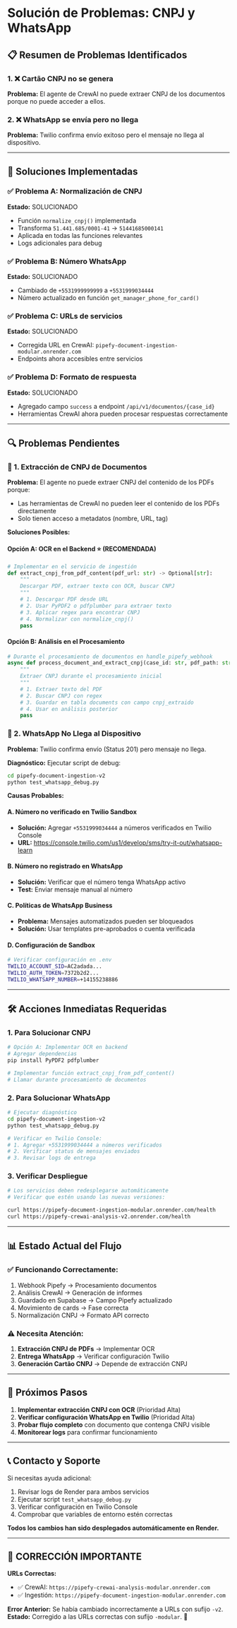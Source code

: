 # Solución de Problemas: CNPJ y WhatsApp

## 📋 Resumen de Problemas Identificados

### 1. ❌ Cartão CNPJ no se genera
**Problema:** El agente de CrewAI no puede extraer CNPJ de los documentos porque no puede acceder a ellos.

### 2. ❌ WhatsApp se envía pero no llega
**Problema:** Twilio confirma envío exitoso pero el mensaje no llega al dispositivo.

---

## 🔧 Soluciones Implementadas

### ✅ Problema A: Normalización de CNPJ
**Estado:** SOLUCIONADO
- Función `normalize_cnpj()` implementada
- Transforma `51.441.685/0001-41` → `51441685000141`
- Aplicada en todas las funciones relevantes
- Logs adicionales para debug

### ✅ Problema B: Número WhatsApp
**Estado:** SOLUCIONADO 
- Cambiado de `+5531999999999` a `+5531999034444`
- Número actualizado en función `get_manager_phone_for_card()`

### ✅ Problema C: URLs de servicios
**Estado:** SOLUCIONADO
- Corregida URL en CrewAI: `pipefy-document-ingestion-modular.onrender.com`
- Endpoints ahora accesibles entre servicios

### ✅ Problema D: Formato de respuesta
**Estado:** SOLUCIONADO
- Agregado campo `success` a endpoint `/api/v1/documentos/{case_id}`
- Herramientas CrewAI ahora pueden procesar respuestas correctamente

---

## 🔍 Problemas Pendientes

### 🚨 1. Extracción de CNPJ de Documentos

**Problema:** El agente no puede extraer CNPJ del contenido de los PDFs porque:
- Las herramientas de CrewAI no pueden leer el contenido de los PDFs directamente
- Solo tienen acceso a metadatos (nombre, URL, tag)

**Soluciones Posibles:**

#### Opción A: OCR en el Backend ⭐ (RECOMENDADA)
```python
# Implementar en el servicio de ingestión
def extract_cnpj_from_pdf_content(pdf_url: str) -> Optional[str]:
    """
    Descargar PDF, extraer texto con OCR, buscar CNPJ
    """
    # 1. Descargar PDF desde URL
    # 2. Usar PyPDF2 o pdfplumber para extraer texto
    # 3. Aplicar regex para encontrar CNPJ
    # 4. Normalizar con normalize_cnpj()
    pass
```

#### Opción B: Análisis en el Procesamiento
```python
# Durante el procesamiento de documentos en handle_pipefy_webhook
async def process_document_and_extract_cnpj(case_id: str, pdf_path: str):
    """
    Extraer CNPJ durante el procesamiento inicial
    """
    # 1. Extraer texto del PDF
    # 2. Buscar CNPJ con regex
    # 3. Guardar en tabla documents con campo cnpj_extraido
    # 4. Usar en análisis posterior
    pass
```

### 🚨 2. WhatsApp No Llega al Dispositivo

**Problema:** Twilio confirma envío (Status 201) pero mensaje no llega.

**Diagnóstico:** Ejecutar script de debug:
```bash
cd pipefy-document-ingestion-v2
python test_whatsapp_debug.py
```

**Causas Probables:**

#### A. Número no verificado en Twilio Sandbox
- **Solución:** Agregar `+5531999034444` a números verificados en Twilio Console
- **URL:** https://console.twilio.com/us1/develop/sms/try-it-out/whatsapp-learn

#### B. Número no registrado en WhatsApp
- **Solución:** Verificar que el número tenga WhatsApp activo
- **Test:** Enviar mensaje manual al número

#### C. Políticas de WhatsApp Business
- **Problema:** Mensajes automatizados pueden ser bloqueados
- **Solución:** Usar templates pre-aprobados o cuenta verificada

#### D. Configuración de Sandbox
```bash
# Verificar configuración en .env
TWILIO_ACCOUNT_SID=AC2adada...
TWILIO_AUTH_TOKEN=7372b2d2...
TWILIO_WHATSAPP_NUMBER=+14155238886
```

---

## 🛠️ Acciones Inmediatas Requeridas

### 1. Para Solucionar CNPJ
```bash
# Opción A: Implementar OCR en backend
# Agregar dependencias
pip install PyPDF2 pdfplumber

# Implementar función extract_cnpj_from_pdf_content()
# Llamar durante procesamiento de documentos
```

### 2. Para Solucionar WhatsApp
```bash
# Ejecutar diagnóstico
cd pipefy-document-ingestion-v2
python test_whatsapp_debug.py

# Verificar en Twilio Console:
# 1. Agregar +5531999034444 a números verificados
# 2. Verificar status de mensajes enviados
# 3. Revisar logs de entrega
```

### 3. Verificar Despliegue
```bash
# Los servicios deben redesplegarse automáticamente
# Verificar que estén usando las nuevas versiones:

curl https://pipefy-document-ingestion-modular.onrender.com/health
curl https://pipefy-crewai-analysis-v2.onrender.com/health
```

---

## 📊 Estado Actual del Flujo

### ✅ Funcionando Correctamente:
1. Webhook Pipefy → Procesamiento documentos
2. Análisis CrewAI → Generación de informes
3. Guardado en Supabase → Campo Pipefy actualizado
4. Movimiento de cards → Fase correcta
5. Normalización CNPJ → Formato API correcto

### ⚠️ Necesita Atención:
1. **Extracción CNPJ de PDFs** → Implementar OCR
2. **Entrega WhatsApp** → Verificar configuración Twilio
3. **Generación Cartão CNPJ** → Depende de extracción CNPJ

---

## 🔄 Próximos Pasos

1. **Implementar extracción CNPJ con OCR** (Prioridad Alta)
2. **Verificar configuración WhatsApp en Twilio** (Prioridad Alta)
3. **Probar flujo completo** con documento que contenga CNPJ visible
4. **Monitorear logs** para confirmar funcionamiento

---

## 📞 Contacto y Soporte

Si necesitas ayuda adicional:
1. Revisar logs de Render para ambos servicios
2. Ejecutar script `test_whatsapp_debug.py`
3. Verificar configuración en Twilio Console
4. Comprobar que variables de entorno estén correctas

**Todos los cambios han sido desplegados automáticamente en Render.**

---

## 🚨 **CORRECCIÓN IMPORTANTE**

**URLs Correctas:**
- ✅ CrewAI: `https://pipefy-crewai-analysis-modular.onrender.com`
- ✅ Ingestión: `https://pipefy-document-ingestion-modular.onrender.com`

**Error Anterior:** Se había cambiado incorrectamente a URLs con sufijo `-v2`. 
**Estado:** Corregido a las URLs correctas con sufijo `-modular`. 🚀 